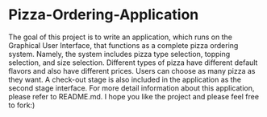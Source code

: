 # Pizza-Ordering-Application
The goal of this project is to write an application, which runs on the Graphical User Interface, that functions as a complete pizza ordering system. Namely, the system includes pizza type selection, topping selection, and size selection. Different types of pizza have different default flavors and also have different prices. Users can choose as many pizza as they want. A check-out stage is also included in the application as the second stage interface. For more detail information about this application, please refer to README.md. I hope you like the project and please feel free to fork:)
